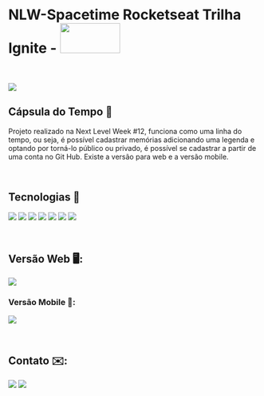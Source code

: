 <div style="width:100%; height: 200px; display: flex; align-items: center;;justify-content: space-between;">
  <h1> NLW-Spacetime Rocketseat Trilha Ignite - <img style="width: 120px; height: 60px" src="https://global-uploads.webflow.com/61d83a2ebb0ae01ab96e841a/62d86b52dd890b4acef46ec3_OG-ignite.jpg"></img></h1>
</div>

<img src="https://uploaddeimagens.com.br/images/004/475/822/full/Thumbnail.png?1684719103"></img>


## Cápsula do Tempo 🚀
<p> Projeto realizado na Next Level Week #12, funciona como uma linha do tempo, ou seja, é possível cadastrar memórias adicionando uma legenda e optando por torná-lo público ou privado, é possível se cadastrar a partir de uma conta no Git Hub. Existe a versão para web e a versão mobile.</p>

<br>

## Tecnologias 🔧

<img src="https://img.shields.io/badge/React-20232A?style=for-the-badge&logo=react&logoColor=61DAFB"></img>
<img src="https://img.shields.io/badge/React_Native-20232A?style=for-the-badge&logo=react&logoColor=61DAFB"></img>
<img src="https://img.shields.io/badge/Node.js-43853D?style=for-the-badge&logo=node.js&logoColor=white"></img>
<img src="https://img.shields.io/badge/TypeScript-007ACC?style=for-the-badge&logo=typescript&logoColor=white"></img>
<img src="https://camo.githubusercontent.com/21993b10b489d1a96fcc783ca38c6a721b2835a7b99117921f20ad766e8e05e1/68747470733a2f2f696d672e736869656c64732e696f2f62616467652f6578706f2d3143314532343f7374796c653d666f722d7468652d6261646765266c6f676f3d6578706f266c6f676f436f6c6f723d23443034413337"></img>
<img src="https://camo.githubusercontent.com/5bd32dcde4ab84738d7e56d29b2565162ffc37f82ea3acf302417a3fc281013b/68747470733a2f2f696d672e736869656c64732e696f2f62616467652f666173746966792d2532333030303030302e7376673f7374796c653d666f722d7468652d6261646765266c6f676f3d66617374696679266c6f676f436f6c6f723d7768697465"></img>
<img src="https://img.shields.io/badge/Tailwind_CSS-38B2AC?style=for-the-badge&logo=tailwind-css&logoColor=white"></img>

<br>

## Versão Web 🖥️:
<img src="https://uploaddeimagens.com.br/images/004/475/844/full/web.png?1684721419"></img>

### Versão Mobile 📱:
<img src="https://uploaddeimagens.com.br/images/004/475/854/full/mobile.jpg?1684721614"></img>

<br>

## Contato ✉️:
<a href="https://www.linkedin.com/in/gustavo-rezende-paz/"><img src="https://img.shields.io/badge/LinkedIn-0077B5?style=for-the-badge&logo=linkedin&logoColor=white"></img></a>
<a href="mailto:grezendepaz@gmail.com"><img src="https://img.shields.io/badge/Gmail-D14836?style=for-the-badge&logo=gmail&logoColor=white"></img></a>
